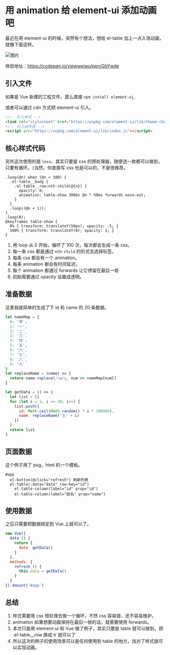# 用 animation 给 element-ui 添加动画吧

最近在用 element-ui 的时候，突然有个想法，想给 el-table 加上一点入场动画，就像下面这样。

![图片][1]

体验地址：https://codepen.io/viewweiwu/pen/GbYwde

## 引入文件

如果是 Vue 新建的工程文件，那么直接 `npm install element-ui`,

或者可以通过 cdn 方式把 element-ui 引入。

``` html
<!-- 引入样式 -->
<link rel="stylesheet" href="https://unpkg.com/element-ui/lib/theme-chalk/index.css">
<!-- 引入组件库 -->
<script src="https://unpkg.com/element-ui/lib/index.js"></script>
```

## 核心样式代码

另外这次使用的是 `less`，其实只要是 css 的预处理器，随便选一款都可以做到，只要有循环。（当然，你直接写 css 也是可以的，不是很推荐。

``` less
.loop(@n) when (@n < 100) {
  .el-table__body {
    .el-table__row:nth-child(@{n}) {
      opacity: 0;
      animation: table-show 300ms @n * 50ms forwards ease-out;
    }
  }
  .loop((@n + 1));
}
.loop(0);
@keyframes table-show {
  0% { transform: translateY(50px); opacity: .5; }
  100% { transform: translateY(0); opacity: 1; }
}
```

  1. 用 loop 从 0 开始，循环了 100 次，每次都会生成一条 css。
  2. 每一条 css 都是通过 `nth-child` 的形式去选择标签。
  3. 每条 css 都会有一个 animation。
  4. 每条 animation 都会有时间延迟。
  5. 每个 animation 都通过 forwards 让它停留在最后一帧
  6. 初始需要通过 opacity 设置成透明。

## 准备数据

这里我就简单的生成了下 id 和 name 的 20 条数据。

``` javascript
let nameMap = {
  0: '零',
  1: '一',
  2: '二',
  3: '三',
  4: '四',
  5: '五',
  6: '六',
  7: '七',
  8: '八',
  9: '九'
}
let replaceName = (name) => {
  return name.replace(/\w/g, num => nameMap[num])
}

let getData = () => {
  let list = []
  for (let i = 1; i <= 20; i++) {
    list.push({
      id: Math.ceil(Math.random() * i * 100000),
      name: replaceName('王' + i)
    })
  }
  return list
}
```

## 页面数据

这个例子用了 pug，html 的一个模板。

``` pug html html-pug 
#app
  el-button(@click="refresh") 刷新列表
  el-table(:data="data" row-key="id")
    el-table-column(label="id" prop="id")
    el-table-column(label="姓名" prop="name")
```


## 使用数据

之后只需要把数据绑定到 Vue 上就可以了。

``` javascript
new Vue({
  data () {
    return {
      data: getData()
    }
  },
  methods: {
    refresh () {
      this.data = getData()
    }
  }
}).$mount('#app')
```

## 总结

  1. 样式需要用 css 预处理去做一个循环，不然 css 容易错，还不容易维护。
  2. animation 如果想要动画保持在最后一帧的话，就需要使用 forwards。
  3. 本次只是用 element-ui 和 Vue 做了例子，其实只要是 table 就可以做到，把 .el-table__row 换成 tr 就可以了
  4. 所以这次的例子的使用场景可以是任何使用到 table 的地方，找对了样式就可以实现动画。

[1]:https://ws1.sinaimg.cn/large/005whHQwgy1g4siv1j5j0g30sb0jotbd.gif